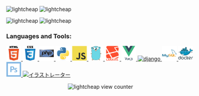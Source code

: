 <!--
**lightcheap/lightcheap** is a ✨ _special_ ✨ repository because its `README.md` (this file) appears on your GitHub profile.

Here are some ideas to get you started:

- 🔭 I’m currently working on ...
- 🌱 I’m currently learning ...
- 👯 I’m looking to collaborate on ...
- 🤔 I’m looking for help with ...
- 💬 Ask me about ...
- 📫 How to reach me: ...
- 😄 Pronouns: ...
- ⚡ Fun fact: ...
-->
<!-- <h1 align="center">Hi there 👋 </h1> -->
<!-- <h3 align="center"></h3> -->


<!-- ![](http://github-profile-summary-cards.vercel.app/api/cards/profile-details?username=lightcheap&theme=tokyonight)
![](http://github-profile-summary-cards.vercel.app/api/cards/repos-per-language?username=lightcheap&theme=tokyonight)
![](http://github-profile-summary-cards.vercel.app/api/cards/most-commit-language?username=lightcheap&theme=tokyonight)
![](http://github-profile-summary-cards.vercel.app/api/cards/stats?username=lightcheap&theme=tokyonight&show_icons=true)
![](http://github-profile-summary-cards.vercel.app/api/cards/productive-time?username=lightcheap&theme=tokyonight&utcOffset=8) -->
<p>
  <img src="https://github-readme-stats.vercel.app/api?username=lightcheap&show_icons=true&locale=en" alt="lightcheap" width="48%"/>
  <img src="https://github-readme-streak-stats.herokuapp.com/?user=lightcheap&show_icons=true" alt="lightcheap" width="48%"/>
</p>
<p>
  <img src="https://github-readme-stats.vercel.app/api/top-langs?username=lightcheap&show_icons=true&locale=en" alt="lightcheap" width="34%"/>
  <img src="https://github-profile-trophy.vercel.app/?username=lightcheap&row=2&column=4&margin-h=8&margin-w=0" alt="lightcheap" width="62%"/>
</p>

<p align="left">
  <a href="https://github.com/ryo-ma/github-profile-trophy">
    
  </a>
</p>

<!-- <h3 align="left">私とつながる:</h3>
<p align="left">
</p> -->

<h3 align="left">Languages and Tools:</h3>
<p align="left">
  <a href="https://www.w3.org/html/" target="_blank" rel="noreferrer">
    <img src="https://raw.githubusercontent.com/devicons/devicon/master/icons/html5/html5-original-wordmark.svg" alt="html5" width="40" height="40"/>
  </a>
  <a href="https://www.w3schools.com/css/" target="_blank" rel="noreferrer">
    <img src="https://raw.githubusercontent.com/devicons/devicon/master/icons/css3/css3-original-wordmark.svg" alt="css3" width="40" height="40"/>
  </a>
  <a href="https://www.php.net" target="_blank" rel="noreferrer">
    <img src="https://raw.githubusercontent.com/devicons/devicon/master/icons/php/php-original.svg" alt="php" width="40" height="40"/>
  </a>
  <a href="https://www.python.org" target="_blank" rel="noreferrer">
    <img src="https://raw.githubusercontent.com/devicons/devicon/master/icons/python/python-original.svg" alt="python" width="40" height="40"/>
  </a>
  <a href="https://developer.mozilla.org/en-US/docs/Web/JavaScript" target="_blank" rel="noreferrer">
    <img src="https://raw.githubusercontent.com/devicons/devicon/master/icons/javascript/javascript-original.svg" alt="javascript" width="40" height="40"/>
  </a>
  <a href="https:// golang.org" target="_blank" rel="noreferrer">
    <img src="https://raw.githubusercontent.com/devicons/devicon/master/icons/go/go-original.svg" alt="go " width="40" height="40"/>
  </a>
  <a href="https://laravel.com/" target="_blank" rel="noreferrer">
    <img src="https://raw.githubusercontent.com/devicons/devicon/master/icons/laravel/laravel-plain-wordmark.svg" alt="laravel" width="40" height="40"/>
  </a>
  <a href="https://vuejs.org/" target="_blank" rel="noreferrer">
    <img src="https://raw.githubusercontent.com/devicons/devicon/master/icons/vuejs/vuejs-original-wordmark.svg" alt="vuejs" width="40" height="40"/>
  </a>
  
  <a href="https:// www.djangoproject.com/" target="_blank" rel="noreferrer">
    <img src="https://cdn.worldvectorlogo.com/logos/django.svg" alt="django" width="40" height="40"/>
  </a>
  <a href="https://www.mysql.com/" target="_blank" rel="noreferrer">
    <img src="https://raw.githubusercontent.com/devicons/devicon/master/icons/mysql/mysql-original-wordmark.svg" alt="mysql" width="40" height="40"/>
  </a>
  <a href="https://www.docker.com/" target="_blank" rel="noreferrer">
    <img src="https://raw.githubusercontent.com/devicons/devicon/master/icons/docker/docker-original-wordmark.svg" alt="docker" width="40" height="40"/>
  </a>

  <a href="https://www.photoshop.com/en" target="_blank" rel="noreferrer">
    <img src="https://raw.githubusercontent.com/devicons/devicon/master/icons/photoshop/photoshop-line.svg" alt="フォトショップ" width="40" height="40"/>
  </a>
  <a href="https://www.adobe.com/in/products/illustrator.html" target="_blank" rel="noreferrer">
    <img src="https://www.vectorlogo.zone/logos/adobe_illustrator/adobe_illustrator-icon.svg" alt="イラストレーター" width="40" height="40"/>
  </a>
</p>

<p align="center">
  <img src= "https://komarev.com/ghpvc/?username=lightcheap&label=Profile%20views&color=0e75b6&style=flat" alt="lightcheap view counter"/>
</p>
